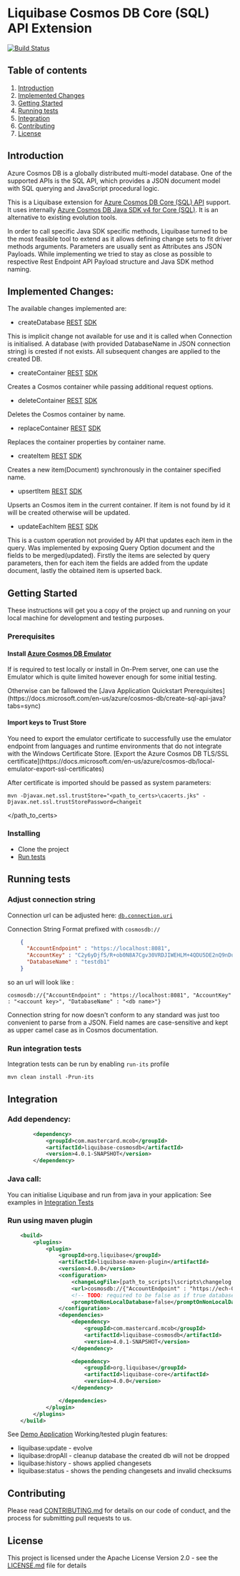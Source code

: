 # Liquibase Cosmos DB Core (SQL) API Extension

[![Build Status]()]()

## Table of contents

1. [Introduction](#introduction)
1. [Implemented Changes](#implemented-changes)
1. [Getting Started](#getting-started)
1. [Running tests](#running-tests)
1. [Integration](#integration)
1. [Contributing](#contributing)
1. [License](#license)

<a name="introduction"></a>
## Introduction
<p>
Azure Cosmos DB is a globally distributed multi-model database. 
One of the supported APIs is the SQL API, which provides a JSON document model with SQL querying and JavaScript procedural logic.
</p>
<p>

This is a Liquibase extension for [Azure Cosmos DB Core (SQL) API](https://docs.microsoft.com/en-us/rest/api/cosmos-db/)  support. 
It uses internally [Azure Cosmos DB Java SDK v4 for Core (SQL)](https://docs.microsoft.com/en-us/azure/cosmos-db/sql-api-sdk-java-v4).
It is an alternative to existing evolution tools.  

</p>

<p>

In order to call specific Java SDK specific methods, 
Liquibase turned to be the most feasible tool to extend as it allows defining change sets to fit driver methods arguments.
Parameters are usually sent as Attributes ans JSON Payloads.
While implementing we tried to stay as close as possible to respective Rest Endpoint API Payload structure and Java SDK method naming. 

</p>


<a name="implemented-changes"></a>
## Implemented Changes:

The available changes implemented are:

* createDatabase [REST](https://docs.microsoft.com/en-us/rest/api/cosmos-db/create-a-database) [SDK]()
<p>
This is implicit change not available for use and it is called when Connection is initialised. 
A database (with provided DatabaseName in JSON connection string) is crested if not exists. 
All subsequent changes are applied to the created DB.
</p>

* createContainer [REST](https://docs.microsoft.com/en-us/rest/api/cosmos-db/create-a-collection) [SDK](https://docs.microsoft.com/en-us/java/api/com.azure.cosmos.cosmosdatabase.createcontainer?view=azure-java-stable)
<p> 
Creates a Cosmos container while passing additional request options. 
</p>

* deleteContainer [REST](https://docs.microsoft.com/en-us/rest/api/cosmos-db/delete-a-collection) [SDK](https://docs.microsoft.com/en-us/java/api/com.azure.cosmos.cosmoscontainer.delete?view=azure-java-stable)
<p>
Deletes the Cosmos container by name.
</p>

* replaceContainer [REST](https://docs.microsoft.com/en-us/rest/api/cosmos-db/replace-a-collection) [SDK](https://docs.microsoft.com/en-us/java/api/com.azure.cosmos.cosmoscontainer.replace?view=azure-java-stable)
<p>
Replaces the container properties by container name.
</p>

* createItem [REST](https://docs.microsoft.com/en-us/rest/api/cosmos-db/create-a-document) [SDK](https://docs.microsoft.com/en-us/java/api/com.azure.cosmos.cosmoscontainer.createitem?view=azure-java-stable)
<p>
Creates a new item(Document) synchronously in the container specified name.
</p>

* upsertItem [REST](https://docs.microsoft.com/en-us/rest/api/cosmos-db/replace-a-document) [SDK](https://docs.microsoft.com/en-us/java/api/com.azure.cosmos.cosmoscontainer.upsertitem?view=azure-java-stable)
<p>
Upserts an Cosmos item in the current container. If item is not found by id it will be created otherwise will be updated.
</p>

* updateEachItem [REST](https://docs.microsoft.com/en-us/rest/api/cosmos-db/query-documents) [SDK](https://docs.microsoft.com/en-us/java/api/com.azure.cosmos.cosmoscontainer.upsertitem?view=azure-java-stable)
<p>
This is a custom operation not provided by API that updates each item in the query. 
Was implemented by exposing Query Option document and the fields to be merged(updated).
Firstly the items are selected by query parameters, 
then for each item the fields are added from the update document, 
lastly the obtained item is upserted back.
</p>

<a name="getting-started"></a>
## Getting Started

These instructions will get you a copy of the project up and running on your local machine for development and testing purposes. 

### Prerequisites


#### Install [Azure Cosmos DB Emulator](https://docs.microsoft.com/en-us/azure/cosmos-db/local-emulator?tabs=cli%2Cssl-netstd21)
<p>
If is required to test locally or install in On-Prem server, one can use the Emulator which is quite limited however enough for some initial testing.
</p>
<p>
Otherwise can be fallowed the [Java Application Quickstart Prerequisites](https://docs.microsoft.com/en-us/azure/cosmos-db/create-sql-api-java?tabs=sync)
</p>

#### Import keys to Trust Store
<p>
You need to export the emulator certificate to successfully use the emulator endpoint from languages and runtime environments that do not integrate with the Windows Certificate Store.
[Export the Azure Cosmos DB TLS/SSL certificate](https://docs.microsoft.com/en-us/azure/cosmos-db/local-emulator-export-ssl-certificates)
</p>

<p>
After certificate is imported should be passed as system parameters:

```
mvn -Djavax.net.ssl.trustStore="<path_to_certs>\cacerts.jks" -Djavax.net.ssl.trustStorePassword=changeit
```

</path_to_certs>

### Installing

* Clone the project
* [Run tests](#running-tests)

<a name="running-tests"></a>
## Running tests

### Adjust connection string
 
Connection url can be adjusted here: [`db.connection.uri`](./src/test/resources/application-test.properties)

Connection String Format prefixed with ```cosmosdb://```
```json
    {
      "AccountEndpoint" : "https://localhost:8081",
      "AccountKey" : "C2y6yDjf5/R+ob0N8A7Cgv30VRDJIWEHLM+4QDU5DE2nQ9nDuVTqobD4b8mGGyPMbIZnqyMsEcaGQy67XIw/Jw==", 
      "DatabaseName" : "testdb1"
    }
```
so an url will look like : 
```url
cosmosdb://{"AccountEndpoint" : "https://localhost:8081", "AccountKey" : "<account key>", "DatabaseName" : "<db name>"}
```
Connection string for now doesn't conform to any standard was just too convenient to parse from a JSON.
Field names are case-sensitive and kept as upper camel case as in Cosmos documentation.

### Run integration tests

Integration tests can be run by enabling `run-its` profile 

```shell script
mvn clean install -Prun-its
```

<a name="integration"></a>
## Integration

### Add dependency: 

```xml
        <dependency>
            <groupId>com.mastercard.mcob</groupId>
            <artifactId>liquibase-cosmosdb</artifactId>
            <version>4.0.1-SNAPSHOT</version>
        </dependency>
```
### Java call:
You can initialise Liquibase and run from java in your application: 
See examples in [Integration Tests](/src/test/java/liquibase/ext/cosmosdb/CosmosLiquibaseIT.java) 

### Run using maven plugin

```xml
    <build>
        <plugins>
            <plugin>
                <groupId>org.liquibase</groupId>
                <artifactId>liquibase-maven-plugin</artifactId>
                <version>4.0.0</version>
                <configuration>
                    <changeLogFile>[path_to_scripts]\scripts\changelog.main.xml</changeLogFile>
                    <url>cosmosdb://{"AccountEndpoint" : "https://ech-0a9d975b:8081, "AccountKey" : "C2y6yDjf5/R+ob0N8A7Cgv30VRDJIWEHLM+4QDU5DE2nQ9nDuVTqobD4b8mGGyPMbIZnqyMsEcaGQy67XIw/Jw==", "DatabaseName" : "testdb1"}</url>
                    <!-- TODO: required to be false as if true database.getConnection() throws NPE-->
                    <promptOnNonLocalDatabase>false</promptOnNonLocalDatabase>
                </configuration>
                <dependencies>
                    <dependency>
                        <groupId>com.mastercard.mcob</groupId>
                        <artifactId>liquibase-cosmosdb</artifactId>
                        <version>4.0.1-SNAPSHOT</version>
                    </dependency>

                    <dependency>
                        <groupId>org.liquibase</groupId>
                        <artifactId>liquibase-core</artifactId>
                        <version>4.0.0</version>
                    </dependency>

                </dependencies>
            </plugin>
        </plugins>
    </build>

```

See [Demo Application](/src/test/liquibase-cosmosdb-example)
Working/tested plugin features: 
* liquibase:update - evolve
* liquibase:dropAll - cleanup database the created db will not be dropped
* liquibase:history - shows applied changesets
* liquibase:status - shows the pending changesets and invalid checksums

<a name="contributing"></a>
## Contributing

Please read [CONTRIBUTING.md](./CONTRIBUTING.md) for details on our code of conduct, and the process for submitting pull requests to us.

<a name="license"></a>
## License

This project is licensed under the Apache License Version 2.0 - see the [LICENSE.md](LICENSE.md) file for details



